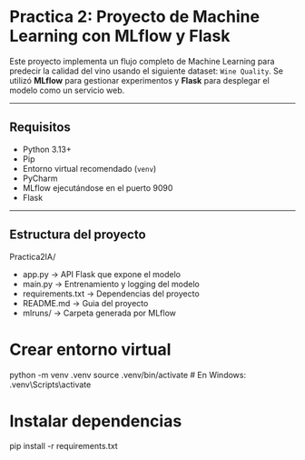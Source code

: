 # Practica 2: Proyecto de Machine Learning con MLflow y Flask

Este proyecto implementa un flujo completo de Machine Learning para predecir la calidad del vino usando el siguiente dataset: `Wine Quality`. 
Se utilizó **MLflow** para gestionar experimentos y **Flask** para desplegar el modelo como un servicio web.

---

## Requisitos

- Python 3.13+
- Pip
- Entorno virtual recomendado (`venv`)
- PyCharm
- MLflow ejecutándose en el puerto 9090
- Flask

---

## Estructura del proyecto
Practica2IA/
- app.py -> API Flask que expone el modelo
- main.py -> Entrenamiento y logging del modelo
- requirements.txt -> Dependencias del proyecto
- README.md -> Guia del proyecto
- mlruns/ -> Carpeta generada por MLflow


# Crear entorno virtual
python -m venv .venv
source .venv/bin/activate   # En Windows: .venv\Scripts\activate

# Instalar dependencias
pip install -r requirements.txt